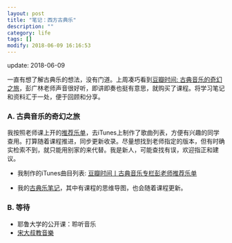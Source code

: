 ```yaml
---
layout: post
title: "笔记：西方古典乐"
description: ""
category: life
tags: []
modify: 2018-06-09 16:16:53
---
```


update: 2018-06-09


一直有想了解古典乐的想法，没有门道。上周凑巧看到[豆瓣时间: 古典音乐的奇幻之旅](https://m.douban.com/time/column/99/)，彭广林老师声音很好听，即讲即奏也挺有意思，就购买了课程。将学习笔记和资料汇于一处，便于回顾和分享。


### A. 古典音乐的奇幻之旅

我按照老师课上开的[推荐乐单](https://www.douban.com/group/topic/118264611/)，去iTunes上制作了歌曲列表，方便有兴趣的同学查用。打算随着课程推进，同步更新收录。尽量想找到老师指定的版本，但有时确实检索不到，就只能用别家的来代替。我是新人，可能查找有误，欢迎指正和建议。

+ 我制作的iTunes曲目列表: [豆瓣时间丨古典音乐专栏彭老师推荐乐单](https://itunes.apple.com/cn/playlist/%E8%B1%86%E7%93%A3%E6%97%B6%E9%97%B4%E4%B8%A8%E5%8F%A4%E5%85%B8%E9%9F%B3%E4%B9%90%E4%B8%93%E6%A0%8F%E5%BD%AD%E8%80%81%E5%B8%88%E6%8E%A8%E8%8D%90%E4%B9%90%E5%8D%95/pl.u-b3b8VdeUy89v62j?l=en)

+ 我的[古典乐笔记](https://www.evernote.com/l/ADDUhGoZfk5NB4cGqTGrjhBVoEfyFmfhx8k)，其中有课程的思维导图，也会随着课程更新。


### B. 等待

+ 耶鲁大学的公开课：聆听音乐
+ [宋大叔教音樂](https://www.youtube.com/watch?v=or0dM0wnKhA)

